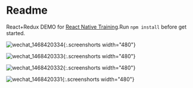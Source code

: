 Readme
=================
React+Redux DEMO for [React Native Training](https://www.gitbook.com/book/unbug/react-native-training/details).Run `npm install` before get started.

![wechat_1468420334](https://cloud.githubusercontent.com/assets/799578/16807078/b5ef19ee-4949-11e6-8d80-3b433ccb43a6.jpeg){:.screenshorts width="480"}

![wechat_1468420333](https://cloud.githubusercontent.com/assets/799578/16807084/b8ffedb6-4949-11e6-810e-1b943a10e73d.jpeg){:.screenshorts width="480"}

![wechat_1468420332](https://cloud.githubusercontent.com/assets/799578/16807092/be67bfea-4949-11e6-9fb6-302c6f09fbc4.jpeg){:.screenshorts width="480"}

![wechat_1468420331](https://cloud.githubusercontent.com/assets/799578/16807094/c1045d58-4949-11e6-94f8-8ddd04fa4570.jpeg){:.screenshorts width="480"}

